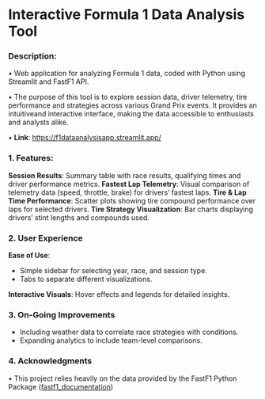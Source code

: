 # Interactive Formula 1 Data Analysis Tool

### Description:

• Web application for analyzing Formula 1 data, coded with Python using Streamlit and FastF1 API.

• The purpose of this tool is to explore session data, driver telemetry, tire performance and strategies across various Grand Prix events. It provides an intuitiveand interactive interface, making the data accessible to enthusiasts and analysts alike.

• **Link**: https://f1dataanalysisapp.streamlit.app/

### 1. Features:

**Session Results**: Summary table with race results, qualifying times and driver performance metrics.
**Fastest Lap Telemetry**: Visual comparison of telemetry data (speed, throttle, brake) for drivers’ fastest laps.
**Tire & Lap Time Performance**: Scatter plots showing tire compound performance over laps for selected drivers.
**Tire Strategy Visualization**: Bar charts displaying drivers’ stint lengths and compounds used.

### 2. User Experience
**Ease of Use**:
-  Simple sidebar for selecting year, race, and session type.
- Tabs to separate different visualizations.

**Interactive Visuals**:
Hover effects and legends for detailed insights.

### 3. On-Going Improvements

-  Including weather data to correlate race strategies with conditions.
-  Expanding analytics to include team-level comparisons.

### 4. Acknowledgments

•  This project relies heavily on the data provided by the FastF1 Python Package ([fastf1_documentation](https://docs.fastf1.dev/))